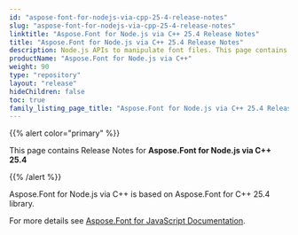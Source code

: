 ```yaml
---
id: "aspose-font-for-nodejs-via-cpp-25-4-release-notes"
slug: "aspose-font-for-nodejs-via-cpp-25-4-release-notes"
linktitle: "Aspose.Font for Node.js via C++ 25.4 Release Notes"
title: "Aspose.Font for Node.js via C++ 25.4 Release Notes"
description: Node.js APIs to manipulate font files. This page contains new Aspose.Font for Node.js via C++ features, enhancement, and bug fixes in 2025, version 25.4.
productName: "Aspose.Font for Node.js via C++"
weight: 90
type: "repository"
layout: "release"
hideChildren: false
toc: true
family_listing_page_title: "Aspose.Font for Node.js via C++ 25.4 Release Notes"
---
```


{{% alert color="primary" %}}

This page contains Release Notes for **Aspose.Font for Node.js via C++ 25.4**

{{% /alert %}}

Aspose.Font for Node.js via C++ is based on Aspose.Font for C++ 25.4 library.

For more details see [Aspose.Font for JavaScript Documentation](https://docs.aspose.com/font/nodejs-cpp/).

<!--## **Improvements and Changes**-->
